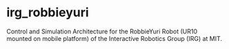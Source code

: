 # irg_robbieyuri
Control and Simulation Architecture for the RobbieYuri Robot (UR10 mounted on mobile platform) of the Interactive Robotics Group (IRG) at MIT.
